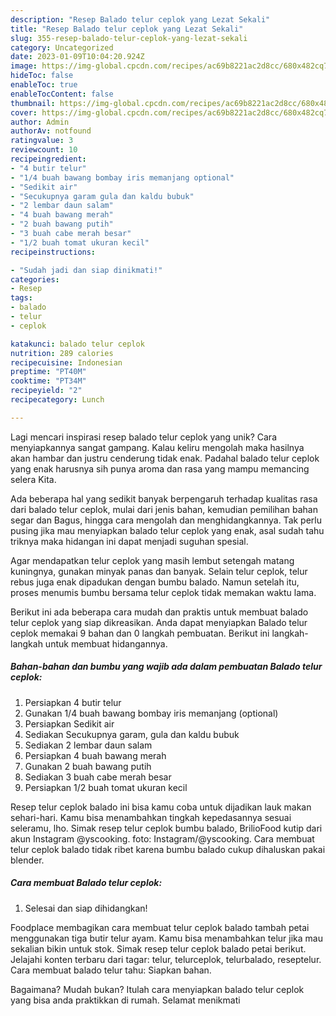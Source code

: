 ```yaml
---
description: "Resep Balado telur ceplok yang Lezat Sekali"
title: "Resep Balado telur ceplok yang Lezat Sekali"
slug: 355-resep-balado-telur-ceplok-yang-lezat-sekali
category: Uncategorized
date: 2023-01-09T10:04:20.924Z
image: https://img-global.cpcdn.com/recipes/ac69b8221ac2d8cc/680x482cq70/balado-telur-ceplok-foto-resep-utama.jpg
hideToc: false
enableToc: true
enableTocContent: false
thumbnail: https://img-global.cpcdn.com/recipes/ac69b8221ac2d8cc/680x482cq70/balado-telur-ceplok-foto-resep-utama.jpg
cover: https://img-global.cpcdn.com/recipes/ac69b8221ac2d8cc/680x482cq70/balado-telur-ceplok-foto-resep-utama.jpg
author: Admin
authorAv: notfound
ratingvalue: 3
reviewcount: 10
recipeingredient:
- "4 butir telur"
- "1/4 buah bawang bombay iris memanjang optional"
- "Sedikit air"
- "Secukupnya garam gula dan kaldu bubuk"
- "2 lembar daun salam"
- "4 buah bawang merah"
- "2 buah bawang putih"
- "3 buah cabe merah besar"
- "1/2 buah tomat ukuran kecil"
recipeinstructions:

- "Sudah jadi dan siap dinikmati!"
categories:
- Resep
tags:
- balado
- telur
- ceplok

katakunci: balado telur ceplok 
nutrition: 289 calories
recipecuisine: Indonesian
preptime: "PT40M"
cooktime: "PT34M"
recipeyield: "2"
recipecategory: Lunch

---
```





Lagi mencari inspirasi resep balado telur ceplok yang unik? Cara menyiapkannya sangat gampang. Kalau keliru mengolah maka hasilnya akan hambar dan justru cenderung tidak enak. Padahal balado telur ceplok yang enak harusnya sih punya aroma dan rasa yang mampu memancing selera Kita.





Ada beberapa hal yang sedikit banyak berpengaruh terhadap kualitas rasa dari balado telur ceplok, mulai dari jenis bahan, kemudian pemilihan bahan segar dan Bagus, hingga cara mengolah dan menghidangkannya. Tak perlu pusing jika mau menyiapkan balado telur ceplok yang enak,      asal sudah tahu triknya maka hidangan ini dapat menjadi suguhan spesial.














Agar mendapatkan telur ceplok yang masih lembut setengah matang kuningnya, gunakan minyak panas dan banyak. Selain telur ceplok, telur rebus juga enak dipadukan dengan bumbu balado. Namun setelah itu, proses menumis bumbu bersama telur ceplok tidak memakan waktu lama.






Berikut ini ada beberapa cara mudah dan praktis untuk membuat balado telur ceplok yang siap dikreasikan. Anda dapat menyiapkan Balado telur ceplok memakai 9 bahan dan 0 langkah pembuatan. Berikut ini langkah-langkah untuk membuat hidangannya.

<!--inarticleads1-->

##### Bahan-bahan dan bumbu yang wajib ada dalam pembuatan Balado telur ceplok:

1. Persiapkan 4 butir telur
1. Gunakan 1/4 buah bawang bombay iris memanjang (optional)
1. Persiapkan Sedikit air
1. Sediakan Secukupnya garam, gula dan kaldu bubuk
1. Sediakan 2 lembar daun salam
1. Persiapkan 4 buah bawang merah
1. Gunakan 2 buah bawang putih
1. Sediakan 3 buah cabe merah besar
1. Persiapkan 1/2 buah tomat ukuran kecil


Resep telur ceplok balado ini bisa kamu coba untuk dijadikan lauk makan sehari-hari. Kamu bisa menambahkan tingkah kepedasannya sesuai seleramu, lho. Simak resep telur ceplok bumbu balado, BrilioFood kutip dari akun Instagram @yscooking. foto: Instagram/@yscooking. Cara membuat telur ceplok balado tidak ribet karena bumbu balado cukup dihaluskan pakai blender. 

<!--inarticleads2-->

##### Cara membuat Balado telur ceplok:


1. Selesai dan siap dihidangkan!

Foodplace membagikan cara membuat telur ceplok balado tambah petai menggunakan tiga butir telur ayam. Kamu bisa menambahkan telur jika mau sekalian bikin untuk stok. Simak resep telur ceplok balado petai berikut. Jelajahi konten terbaru dari tagar: telur, telurceplok, telurbalado, reseptelur. Cara membuat balado telur tahu: Siapkan bahan. 

Bagaimana? Mudah bukan? Itulah cara menyiapkan balado telur ceplok yang bisa anda praktikkan di rumah. Selamat menikmati
